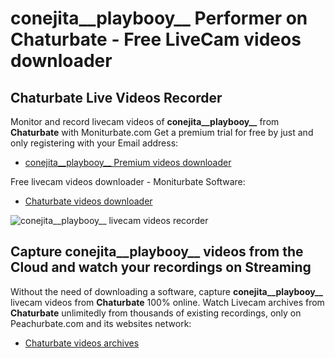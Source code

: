 # conejita__playbooy__ Performer on Chaturbate - Free LiveCam videos downloader

## Chaturbate Live Videos Recorder

Monitor and record livecam videos of **conejita__playbooy__** from **Chaturbate** with Moniturbate.com
Get a premium trial for free by just and only registering with your Email address:
* [conejita__playbooy__ Premium videos downloader](https://moniturbate.com/request-demo-licence-key.html)

Free livecam videos downloader - Moniturbate Software:
* [Chaturbate videos downloader](https://moniturbate.com/moniturbate-download-software.html)

![conejita__playbooy__ livecam videos recorder](https://peachurnet.com/templates/moniturbate-software.png)


## Capture conejita__playbooy__ videos from the Cloud and watch your recordings on Streaming

Without the need of downloading a software, capture **conejita__playbooy__** livecam videos from **Chaturbate** 100% online.
Watch Livecam archives from **Chaturbate** unlimitedly from thousands of existing recordings, only on Peachurbate.com and its websites network:
* [Chaturbate videos archives](https://peachurnet.com/)